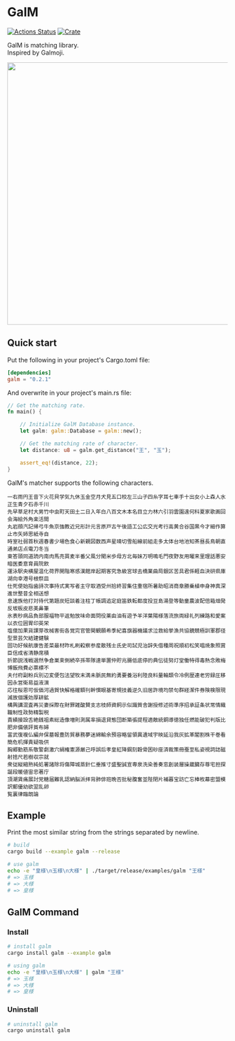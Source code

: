 # GalM

[![Actions Status](https://github.com/awrznc/GalM/workflows/Build/badge.svg)](https://github.com/awrznc/GalM/actions)
[![Crate](https://img.shields.io/crates/v/galm.svg)](https://crates.io/crates/galm)

GalM is matching library.<br>
Inspired by Galmoji.

<img src="https://awrznc.github.io/GalM/assets/image/galm_20210504.png" width="600">

## Quick start

Put the following in your project's Cargo.toml file:

```toml
[dependencies]
galm = "0.2.1"
```

And overwrite in your project's main.rs file:

```rust
// Get the matching rate.
fn main() {

    // Initialize GalM Database instance.
    let galm: galm::Database = galm::new();

    // Get the matching rate of character.
    let distance: u8 = galm.get_distance("王", "玉");

    assert_eq!(distance, 22);
}
```

GalM's matcher supports the following characters.

```text
一右雨円王音下火花貝学気九休玉金空月犬見五口校左三山子四糸字耳七車手十出女小上森人水正生青夕石赤千川
先早草足村大男竹中虫町天田土二日入年白八百文木本名目立力林六引羽雲園遠何科夏家歌画回会海絵外角楽活間
丸岩顔汽記帰弓牛魚京強教近兄形計元言原戸古午後語工公広交光考行高黄合谷国黒今才細作算止市矢姉思紙寺自
時室社弱首秋週春書少場色食心新親図数西声星晴切雪船線前組走多太体台地池知茶昼長鳥朝直通弟店点電刀冬当
東答頭同道読内南肉馬売買麦半番父風分聞米歩母方北毎妹万明鳴毛門夜野友用曜来里理話悪安暗医委意育員院飲
運泳駅央横屋温化荷界開階寒感漢館岸起期客究急級宮球去橋業曲局銀区苦具君係軽血決研県庫湖向幸港号根祭皿
仕死使始指歯詩次事持式実写者主守取酒受州拾終習集住重宿所暑助昭消商章勝乗植申身神真深進世整昔全相送想
息速族他打対待代第題炭短談着注柱丁帳調追定庭笛鉄転都度投豆島湯登等動童農波配倍箱畑発反坂板皮悲美鼻筆
氷表秒病品負部服福物平返勉放味命面問役薬由油有遊予羊洋葉陽様落流旅両緑礼列練路和愛案以衣位囲胃印英栄
塩億加果貨課芽改械害街各覚完官管関観願希季紀喜旗器機議求泣救給挙漁共協鏡競極訓軍郡径型景芸欠結建健験
固功好候航康告差菜最材昨札刷殺察参産散残士氏史司試児治辞失借種周祝順初松笑唱焼象照賞臣信成省清静席積
折節説浅戦選然争倉巣束側続卒孫帯隊達単置仲貯兆腸低底停的典伝徒努灯堂働特得毒熱念敗梅博飯飛費必票標不
夫付府副粉兵別辺変便包法望牧末満未脈民無約勇要養浴利陸良料量輪類令冷例歴連老労録圧移因永営衛易益液演
応往桜恩可仮価河過賀快解格確額刊幹慣眼基寄規技義逆久旧居許境均禁句群経潔件券険検限現減故個護効厚耕鉱
構興講混査再災妻採際在財罪雑酸賛支志枝師資飼示似識質舎謝授修述術準序招承証条状常情織職制性政勢精製税
責績接設舌絶銭祖素総造像増則測属率損退貸態団断築張提程適敵統銅導徳独任燃能破犯判版比肥非備俵評貧布婦
富武復複仏編弁保墓報豊防貿暴務夢迷綿輸余預容略留領異遺域宇映延沿我灰拡革閣割株干巻看簡危机揮貴疑吸供
胸郷勤筋系敬警劇激穴絹権憲源厳己呼誤后孝皇紅降鋼刻穀骨困砂座済裁策冊蚕至私姿視詞誌磁射捨尺若樹収宗就
衆従縦縮熟純処署諸除将傷障城蒸針仁垂推寸盛聖誠宣専泉洗染善奏窓創装層操蔵臓存尊宅担探誕段暖値宙忠著庁
頂潮賃痛展討党糖届難乳認納脳派拝背肺俳班晩否批秘腹奮並陛閉片補暮宝訪亡忘棒枚幕密盟模訳郵優幼欲翌乱卵
覧裏律臨朗論
```

## Example

Print the most similar string from the strings separated by newline.

```bash
# build
cargo build --example galm --release

# use galm
echo -e "皇様\n玉様\n大様" | ./target/release/examples/galm "王様"
# => 玉様
# => 大様
# => 皇様
```

## GalM Command

### Install

```bash
# install galm
cargo install galm --example galm

# using galm
echo -e "皇様\n玉様\n大様" | galm "王様"
# => 玉様
# => 大様
# => 皇様
```

### Uninstall

```bash
# uninstall galm
cargo uninstall galm
```
